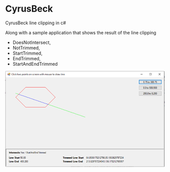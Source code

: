 # CyrusBeck
CyrusBeck line clipping in c#

Along with a sample application that shows the result of the line clipping

* DoesNotIntersect,
* NotTrimmed,
* StartTrimmed,
* EndTrimmed,
* StartAndEndTrimmed

![Example screen shot](/ScreenShot.png)
